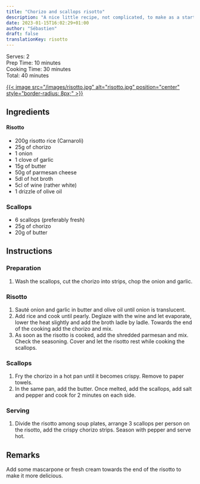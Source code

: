 ```yaml
---
title: "Chorizo and scallops risotto"
description: "A nice little recipe, not complicated, to make as a starter or main course."
date: 2023-01-15T16:02:29+01:00
author: "Sébastien"
draft: false
translationKey: risotto
---
```


Serves: 2  
Prep Time: 10 minutes  
Cooking Time: 30 minutes  
Total: 40 minutes

[{{< image src="/images/risotto.jpg" alt="risotto.jpg" position="center" style="border-radius: 8px;" >}}](/images/risotto.jpg)

## Ingredients

#### Risotto
- 200g risotto rice (Carnaroli)
- 25g of chorizo
- 1 onion
- 1 clove of garlic
- 15g of butter
- 50g of parmesan cheese
- 5dl of hot broth
- 5cl of wine (rather white)
- 1 drizzle of olive oil

### Scallops
- 6 scallops (preferably fresh)
- 25g of chorizo
- 20g of butter


## Instructions

### Preparation
1. Wash the scallops, cut the chorizo into strips, chop the onion and garlic.

### Risotto
1. Sauté onion and garlic in butter and olive oil until onion is translucent.
2. Add rice and cook until pearly. Deglaze with the wine and let evaporate, lower the heat slightly and add the broth ladle by ladle. Towards the end of the cooking add the chorizo and mix.
3. As soon as the risotto is cooked, add the shredded parmesan and mix. Check the seasoning. Cover and let the risotto rest while cooking the scallops.

### Scallops
1. Fry the chorizo in a hot pan until it becomes crispy. Remove to paper towels.
2. In the same pan, add the butter. Once melted, add the scallops, add salt and pepper and cook for 2 minutes on each side.

### Serving
1. Divide the risotto among soup plates, arrange 3 scallops per person on the risotto, add the crispy chorizo strips. Season with pepper and serve hot.


## Remarks

Add some mascarpone or fresh cream towards the end of the risotto to make it more delicious.